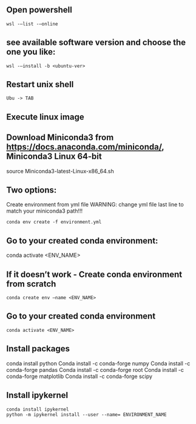 ## Open powershell

    wsl -—list -—online
## see available software version and choose the one you like:
    
    wsl -—install -b <ubuntu-ver>

## Restart unix shell

    Ubu -> TAB
## Execute linux image

## Download Miniconda3 from https://docs.anaconda.com/miniconda/, Miniconda3 Linux 64-bit

   source Miniconda3-latest-Linux-x86_64.sh

## Two options:
Create environment from yml file
WARNING: change yml file last line to match your miniconda3 path!!!

    conda env create -f environment.yml

## Go to your created conda environment:

conda activate <ENV_NAME>

## If it doesn’t work - Create conda environment from scratch

    conda create env —name <ENV_NAME>
 
##  Go to your created conda environment

    conda activate <ENV_NAME>

##  Install packages

conda install python
Conda install -c conda-forge numpy
Conda install -c conda-forge pandas
Conda install -c conda-forge root
Conda install -c conda-forge matplotlib
Conda install -c conda-forge scipy

## Install ipykernel
    conda install ipykernel
    python -m ipykernel install --user --name= ENVIRONMENT_NAME
